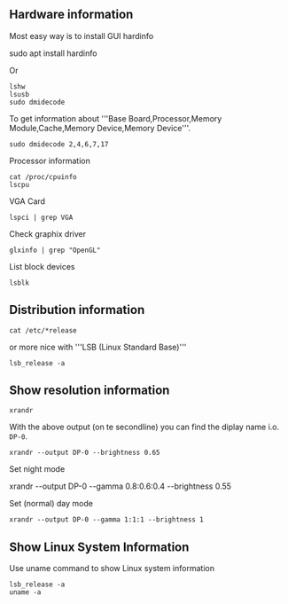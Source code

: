 ## Hardware information

Most easy way is to install GUI hardinfo

   sudo apt install hardinfo

Or

    lshw
    lsusb
    sudo dmidecode

To get information about '''Base Board,Processor,Memory Module,Cache,Memory Device,Memory Device'''.

    sudo dmidecode 2,4,6,7,17

Processor information

    cat /proc/cpuinfo
    lscpu

VGA Card

    lspci | grep VGA

Check graphix driver

    glxinfo | grep "OpenGL"


List block devices

    lsblk

## Distribution information

    cat /etc/*release

or more nice with '''LSB (Linux Standard Base)'''

    lsb_release -a

## Show resolution information

    xrandr

With the above output (on te secondline) you can find the diplay name i.o. `DP-0`.

    xrandr --output DP-0 --brightness 0.65

Set night mode

  xrandr --output DP-0 --gamma 0.8:0.6:0.4 --brightness 0.55

Set (normal) day mode

    xrandr --output DP-0 --gamma 1:1:1 --brightness 1


## Show Linux System Information

Use uname command to show Linux system information

    lsb_release -a
    uname -a
